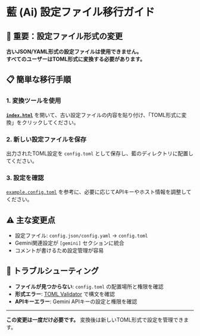 # 藍 (Ai) 設定ファイル移行ガイド

## 🚨 重要：設定ファイル形式の変更

**古いJSON/YAML形式の設定ファイルは使用できません。**  
**すべてのユーザーはTOML形式に変換する必要があります。**

## 📋 簡単な移行手順

### 1. 変換ツールを使用

[**`index.html`**](./index.html) を開いて、古い設定ファイルの内容を貼り付け、「TOML形式に変換」をクリックしてください。

### 2. 新しい設定ファイルを保存

出力されたTOML設定を `config.toml` として保存し、藍のディレクトリに配置してください。

### 3. 設定を確認

[`example.config.toml`](./example.config.toml) を参考に、必要に応じてAPIキーやホスト情報を調整してください。

## ⚠️ 主な変更点

- 設定ファイル: `config.json/config.yaml` → `config.toml`
- Gemini関連設定が `[gemini]` セクションに統合
- コメントが書けるため設定管理が容易

## 🔧 トラブルシューティング

- **ファイルが見つからない**: `config.toml` の配置場所と権限を確認
- **形式エラー**: [TOML Validator](https://www.toml-lint.com/) で構文を確認
- **APIキーエラー**: Gemini APIキーの設定と権限を確認

---

**この変更は一度だけ必要です。** 変換後は新しいTOML形式で設定を管理できます。
